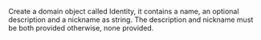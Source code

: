 Create a domain object called Identity, it contains a name, an optional description and a nickname as string.  The description and nickname must be both provided otherwise, none provided.